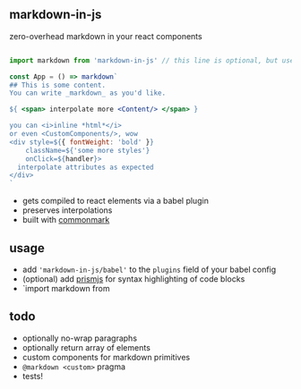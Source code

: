 markdown-in-js
---

zero-overhead markdown in your react components 

```jsx 

import markdown from 'markdown-in-js' // this line is optional, but useful to satisfy linters

const App = () => markdown`
## This is some content. 
You can write _markdown_ as you'd like. 

${ <span> interpolate more <Content/> </span> }

you can <i>inline *html*</i>
or even <CustomComponents/>, wow
<div style=${{ fontWeight: 'bold' }} 
    className=${'some more styles'} 
    onClick=${handler}>
  interpolate attributes as expected
</div>
`
```

- gets compiled to react elements via a babel plugin
- preserves interpolations 
- built with [commonmark](https://github.com/jgm/commonmark.js)

usage
---

- add `'markdown-in-js/babel'` to the `plugins` field of your babel config
- (optional) add [prismjs](http://prismjs.com/) for syntax highlighting of code blocks 
- `import markdown from 

todo
---

- optionally no-wrap paragraphs 
- optionally return array of elements
- custom components for markdown primitives  
- `@markdown <custom>` pragma
- tests!
